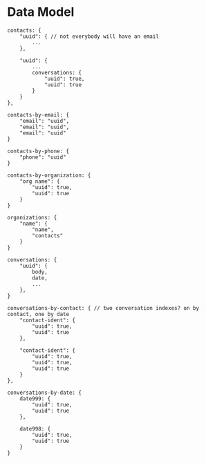 # Data Model

    contacts: {
        "uuid": { // not everybody will have an email
            ...
        },

        "uuid": {
            ...
            conversations: {
                "uuid": true,
                "uuid": true
            }
        }
    },

    contacts-by-email: {
        "email": "uuid",
        "email": "uuid",
        "email": "uuid"
    }

    contacts-by-phone: {
        "phone": "uuid"
    }

    contacts-by-organization: {
        "org name": {
            "uuid": true,
            "uuid": true
        }
    }

    organizations: {
        "name": {
            "name",
            "contacts"
        }
    }

    conversations: {
        "uuid": {
            body,
            date,
            ...
        },
    }

    conversations-by-contact: { // two conversation indexes? on by contact, one by date
        "contact-ident": {
            "uuid": true,
            "uuid": true
        },

        "contact-ident": {
            "uuid": true,
            "uuid": true,
            "uuid": true
        }
    },

    conversations-by-date: {
        date999: {
            "uuid": true,
            "uuid": true
        },

        date998: {
            "uuid": true,
            "uuid": true
        }
    }
